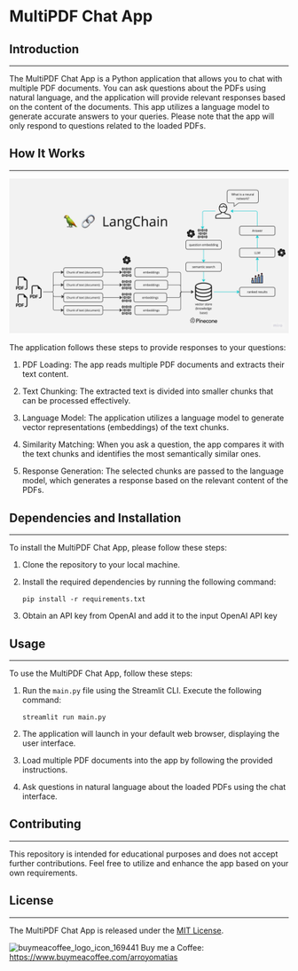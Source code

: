 # MultiPDF Chat App

## Introduction
------------
The MultiPDF Chat App is a Python application that allows you to chat with multiple PDF documents. You can ask questions about the PDFs using natural language, and the application will provide relevant responses based on the content of the documents. This app utilizes a language model to generate accurate answers to your queries. Please note that the app will only respond to questions related to the loaded PDFs.

## How It Works
------------

![MultiPDF Chat App Diagram](./docs/PDF-LangChain.jpg)

The application follows these steps to provide responses to your questions:

1. PDF Loading: The app reads multiple PDF documents and extracts their text content.

2. Text Chunking: The extracted text is divided into smaller chunks that can be processed effectively.

3. Language Model: The application utilizes a language model to generate vector representations (embeddings) of the text chunks.

4. Similarity Matching: When you ask a question, the app compares it with the text chunks and identifies the most semantically similar ones.

5. Response Generation: The selected chunks are passed to the language model, which generates a response based on the relevant content of the PDFs.

## Dependencies and Installation
----------------------------
To install the MultiPDF Chat App, please follow these steps:

1. Clone the repository to your local machine.

2. Install the required dependencies by running the following command:
   ```
   pip install -r requirements.txt
   ```

3. Obtain an API key from OpenAI and add it to the input OpenAI API key

## Usage
-----
To use the MultiPDF Chat App, follow these steps:

1. Run the `main.py` file using the Streamlit CLI. Execute the following command:
   ```
   streamlit run main.py
   ```

2. The application will launch in your default web browser, displaying the user interface.

3. Load multiple PDF documents into the app by following the provided instructions.

4. Ask questions in natural language about the loaded PDFs using the chat interface.

## Contributing
------------
This repository is intended for educational purposes and does not accept further contributions. Feel free to utilize and enhance the app based on your own requirements.

## License
-------
The MultiPDF Chat App is released under the [MIT License](https://opensource.org/licenses/MIT).

<span><img width="150" heigh="150" alt="buymeacoffee_logo_icon_169441" src="https://github.com/matiasarroyo1978/Portfolio-Template/assets/108367562/154076a6-028d-4c0d-9c9c-b8a084d7c621"> Buy me a Coffee: https://www.buymeacoffee.com/arroyomatias<span/> 
